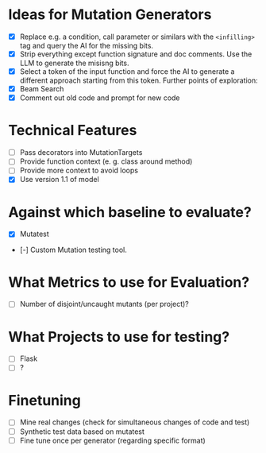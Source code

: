 # Ideas for Mutation Generators

- [x] Replace e.g. a condition, call parameter or similars with the `<infilling>` tag and query the AI for the missing bits.
- [x] Strip everything except function signature and doc comments. Use the LLM to generate the misisng bits.
- [x] Select a token of the input function and force the AI to generate a different approach starting from this token. Further points of exploration:
- [x] Beam Search
- [x] Comment out old code and prompt for new code

# Technical Features

- [ ] Pass decorators into MutationTargets
- [ ] Provide function context (e. g. class around method)
- [ ] Provide more context to avoid loops
- [x] Use version 1.1 of model

# Against which baseline to evaluate?

- [x] Mutatest
- [-] Custom Mutation testing tool.

# What Metrics to use for Evaluation?

- [ ] Number of disjoint/uncaught mutants (per project)?

# What Projects to use for testing?

- [ ] Flask
- [ ] ?

# Finetuning

- [ ] Mine real changes (check for simultaneous changes of code and test)
- [ ] Synthetic test data based on mutatest
- [ ] Fine tune once per generator (regarding specific format)
